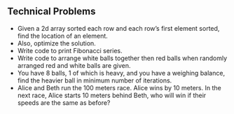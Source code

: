 ## Technical Problems

- Given a 2d array sorted each row and each row’s first element sorted, find the location of an element.
- Also, optimize the solution.
- Write code to print Fibonacci series.
- Write code to arrange white balls together then red balls when randomly arranged red and white balls are given.
- You have 8 balls, 1 of which is heavy, and you have a weighing balance, find the heavier ball in minimum number of iterations.
- Alice and Beth run the 100 meters race. Alice wins by 10 meters. In the next race, Alice starts 10 meters behind Beth, who will win if their speeds are the same as before?
